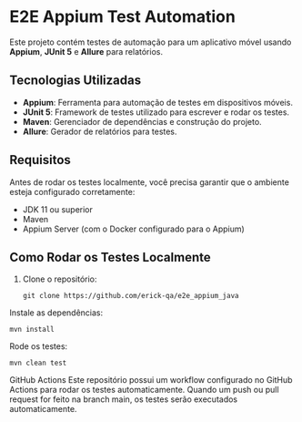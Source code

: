 # E2E Appium Test Automation

Este projeto contém testes de automação para um aplicativo móvel usando **Appium**, **JUnit 5** e **Allure** para relatórios.

## Tecnologias Utilizadas

- **Appium**: Ferramenta para automação de testes em dispositivos móveis.
- **JUnit 5**: Framework de testes utilizado para escrever e rodar os testes.
- **Maven**: Gerenciador de dependências e construção do projeto.
- **Allure**: Gerador de relatórios para testes.

## Requisitos

Antes de rodar os testes localmente, você precisa garantir que o ambiente esteja configurado corretamente:

- JDK 11 ou superior
- Maven
- Appium Server (com o Docker configurado para o Appium)

## Como Rodar os Testes Localmente

1. Clone o repositório:

   ```git clone https://github.com/erick-qa/e2e_appium_java```

Instale as dependências:

`mvn install`

Rode os testes:

`mvn clean test`

GitHub Actions
Este repositório possui um workflow configurado no GitHub Actions para rodar os testes automaticamente. Quando um push ou pull request for feito na branch main, os testes serão executados automaticamente.


